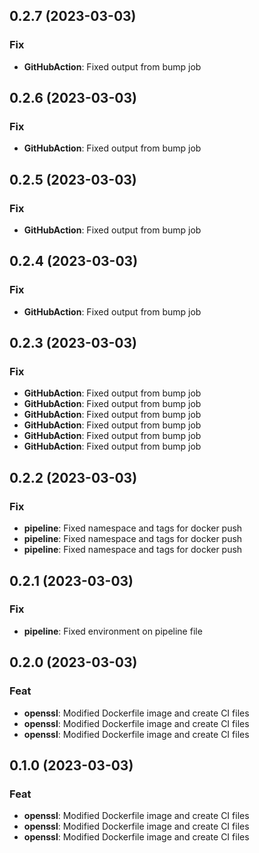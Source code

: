 ## 0.2.7 (2023-03-03)

### Fix

- **GitHubAction**: Fixed output from bump job

## 0.2.6 (2023-03-03)

### Fix

- **GitHubAction**: Fixed output from bump job

## 0.2.5 (2023-03-03)

### Fix

- **GitHubAction**: Fixed output from bump job

## 0.2.4 (2023-03-03)

### Fix

- **GitHubAction**: Fixed output from bump job

## 0.2.3 (2023-03-03)

### Fix

- **GitHubAction**: Fixed output from bump job
- **GitHubAction**: Fixed output from bump job
- **GitHubAction**: Fixed output from bump job
- **GitHubAction**: Fixed output from bump job
- **GitHubAction**: Fixed output from bump job
- **GitHubAction**: Fixed output from bump job

## 0.2.2 (2023-03-03)

### Fix

- **pipeline**: Fixed namespace and tags for docker push
- **pipeline**: Fixed namespace and tags for docker push
- **pipeline**: Fixed namespace and tags for docker push

## 0.2.1 (2023-03-03)

### Fix

- **pipeline**: Fixed environment on pipeline file

## 0.2.0 (2023-03-03)

### Feat

- **openssl**: Modified Dockerfile image and create CI files
- **openssl**: Modified Dockerfile image and create CI files
- **openssl**: Modified Dockerfile image and create CI files

## 0.1.0 (2023-03-03)

### Feat

- **openssl**: Modified Dockerfile image and create CI files
- **openssl**: Modified Dockerfile image and create CI files
- **openssl**: Modified Dockerfile image and create CI files
